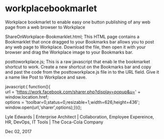 # workplacebookmarlet
Workplace bookmarlet to enable easy one button publishing of any web page from a web browser to Workplace

ShareOnWorkplace-Bookmarklet.html;
This HTML page contains a Bookmarklet that once dragged to your Bookmarks bar allows you to post any web page to Workplace.
Download the file, then open it with your browser and drag the Workplace image to your Bookmarks bar.

posttoworkplace.js;
This is a raw javascript that enab le the bookmarket shortcut to work. Create a new shortcut on the Bookmarks bar and copy and past the code from the posttoworkplace.js file in to the URL field.  Give it a name like Post to Workplace and save.

javascript:(
function(){    
url = 'https://work.facebook.com/sharer.php?display=popup&u=' + window.location.href;    
options = 'toolbar=0,status=0,resizable=1,width=626,height=436';    
window.open(url,'sharer',options);})();

Lyle Edwards | 
Enterprise Architect | 
Collaboration, Employee Expereince, HR, DevOps, IT Tools | 
The Coca-Cola Company

Dec 02, 2017

